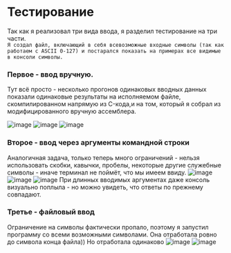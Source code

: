 # Тестирование <br/>

Так как я реализовал три вида ввода, я разделил тестирование на три части. <br/>
`Я создал файл, включающий в себя всевозможные входные символы (так как работаем с ASCII 0-127) и постарался показать на примерах все видимые в консоли символы. 
`
### Первое - ввод вручную. 
Тут всё просто - несколько прогонов одинаковых вводных данных показали одинаковые результаты на исполняемом файле, скомпилированном напрямую из C-кода,и на том, который я собрал из модифицированного вручную ассемблера.
<br/>

![image](https://user-images.githubusercontent.com/44980361/201548385-b71fcb1a-fe18-4ad4-8ccf-a4f38e7b088b.png)
![image](https://user-images.githubusercontent.com/44980361/201548429-97e053f2-7183-4ab4-a74b-cb0a946340c9.png)
![image](https://user-images.githubusercontent.com/44980361/201548494-6fd2d90c-59e8-48c7-83c1-2559c2e1b183.png)


### Второе - ввод через аргументы командной строки
Аналогичная задача, только теперь много ограничений - нельзя использовать скобки, кавычки, пробелы, некоторые другие служебные символы - иначе терминал не поймёт, что мы имеем ввиду.
![image](https://user-images.githubusercontent.com/44980361/201548710-e2538695-77d0-4e07-a303-0df906137c3f.png)
![image](https://user-images.githubusercontent.com/44980361/201548766-303fa899-f626-4616-893d-fccb4585c0d2.png)
![image](https://user-images.githubusercontent.com/44980361/201548869-4f083ff1-b949-4f98-baf3-b232ce3b6bc3.png)
При длинных вводимых аргументах даже консоль визуально поплыла - но можно увидеть, что ответы по прежнему совпадают.


### Третье - файловый ввод
Ограничение на символы фактически пропало, поэтому я запустил программу со всеми возможными символами. Она отработала ровно до символа конца файла)) Но отработала одинаково
![image](https://user-images.githubusercontent.com/44980361/201549436-b3667679-46e9-4195-bb2b-9c5d8b29f9e6.png)
![image](https://user-images.githubusercontent.com/44980361/201549701-a11d85eb-c2dc-43c0-9bca-3978dbf803fd.png)

